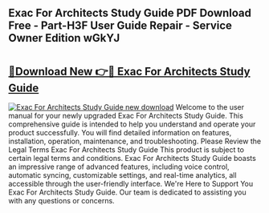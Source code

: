 ## Exac For Architects Study Guide PDF Download Free - Part-H3F User Guide Repair - Service Owner Edition wGkYJ

# <h2><a href="http://bc68525.oget.top/?id=Exac+For+Architects+Study+Guide">🔗Download New 👉🔴 Exac For Architects Study Guide</a></h2>

[![Exac For Architects Study Guide new download](https://i.imgur.com/5g1atiW.png)](http://bc68525.oget.top/?id=Exac+For+Architects+Study+Guide)
Welcome to the user manual for your newly upgraded Exac For Architects Study Guide. This comprehensive guide is intended to help you understand and operate your product successfully. You will find detailed information on features, installation, operation, maintenance, and troubleshooting. Please Review the Legal Terms Exac For Architects Study Guide This product is subject to certain legal terms and conditions. Exac For Architects Study Guide boasts an impressive range of advanced features, including voice control, automatic syncing, customizable settings, and real-time analytics, all accessible through the user-friendly interface. We're Here to Support You Exac For Architects Study Guide. Our team is dedicated to assisting you with any questions or concerns.
